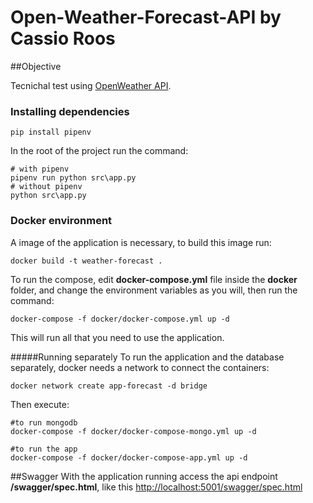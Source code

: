 # Open-Weather-Forecast-API by Cassio Roos

##Objective

Tecnichal test using [OpenWeather API](https://home.openweathermap.org/).

### Installing dependencies
```shell script
pip install pipenv
```

In the root of the project run the command:
```shell script
# with pipenv
pipenv run python src\app.py
# without pipenv
python src\app.py
```

### Docker environment

A image of the application is necessary, to build this image run:

```shell script
docker build -t weather-forecast .
```

To run the compose, edit **docker-compose.yml** file inside the **docker** folder, and change the environment variables as you will, then run the command:
```shell script
docker-compose -f docker/docker-compose.yml up -d 
```
This will run all that you need to use the application.

#####Running separately
To run the application and the database separately, docker needs a network to connect the containers:

```shell script
docker network create app-forecast -d bridge
```
Then execute:

```shell script
#to run mongodb
docker-compose -f docker/docker-compose-mongo.yml up -d

#to run the app
docker-compose -f docker/docker-compose-app.yml up -d
```


##Swagger
With the application running access the api endpoint **/swagger/spec.html**, like this [http://localhost:5001/swagger/spec.html](http://localhost:5001/swagger/spec.html) 

